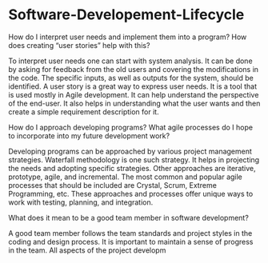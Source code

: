 # Software-Developement-Lifecycle

How do I interpret user needs and implement them into a program? How does creating “user stories” help with this?

To interpret user needs one can start with system analysis. It can be done by asking for feedback from the old users and covering the modifications in the code. The specific inputs, as well as outputs for the system, should be identified. A user story is a great way to express user needs. It is a tool that is used mostly in Agile development. It can help understand the perspective of the end-user. It also helps in understanding what the user wants and then create a simple requirement description for it.

How do I approach developing programs? What agile processes do I hope to incorporate into my future development work?

Developing programs can be approached by various project management strategies. Waterfall methodology is one such strategy. It helps in projecting the needs and adopting specific strategies. Other approaches are iterative, prototype, agile, and incremental. The most common and popular agile processes that should be included are Crystal, Scrum, Extreme Programming, etc. These approaches and processes offer unique ways to work with testing, planning, and integration.

What does it mean to be a good team member in software development?

A good team member follows the team standards and project styles in the coding and design process. It is important to maintain a sense of progress in the team. All aspects of the project developm
